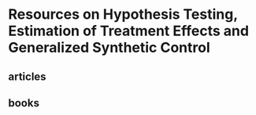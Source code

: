 # Resources on Hypothesis Testing, Estimation of Treatment Effects and Generalized Synthetic Control

## articles

## books

